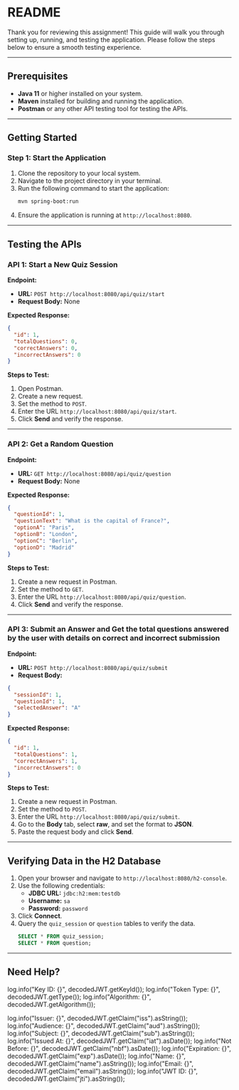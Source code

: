 # README

Thank you for reviewing this assignment! This guide will walk you through setting up, running, and testing the application. Please follow the steps below to ensure a smooth testing experience.

---

## Prerequisites

- **Java 11** or higher installed on your system.
- **Maven** installed for building and running the application.
- **Postman** or any other API testing tool for testing the APIs.

---

## Getting Started

### Step 1: Start the Application

1. Clone the repository to your local system.
2. Navigate to the project directory in your terminal.
3. Run the following command to start the application:
   ```bash
   mvn spring-boot:run
   ```
4. Ensure the application is running at `http://localhost:8080`.

---

## Testing the APIs

### API 1: Start a New Quiz Session

**Endpoint:**
- **URL:** `POST http://localhost:8080/api/quiz/start`
- **Request Body:** None

**Expected Response:**
```json
{
  "id": 1,
  "totalQuestions": 0,
  "correctAnswers": 0,
  "incorrectAnswers": 0
}
```

**Steps to Test:**
1. Open Postman.
2. Create a new request.
3. Set the method to `POST`.
4. Enter the URL `http://localhost:8080/api/quiz/start`.
5. Click **Send** and verify the response.

---

### API 2: Get a Random Question

**Endpoint:**
- **URL:** `GET http://localhost:8080/api/quiz/question`
- **Request Body:** None

**Expected Response:**
```json
{
  "questionId": 1,
  "questionText": "What is the capital of France?",
  "optionA": "Paris",
  "optionB": "London",
  "optionC": "Berlin",
  "optionD": "Madrid"
}
```

**Steps to Test:**
1. Create a new request in Postman.
2. Set the method to `GET`.
3. Enter the URL `http://localhost:8080/api/quiz/question`.
4. Click **Send** and verify the response.

---

### API 3: Submit an Answer and Get the total questions answered by the user with details on correct and incorrect submission

**Endpoint:**
- **URL:** `POST http://localhost:8080/api/quiz/submit`
- **Request Body:**
```json
{
  "sessionId": 1,
  "questionId": 1,
  "selectedAnswer": "A"
}
```

**Expected Response:**
```json
{
  "id": 1,
  "totalQuestions": 1,
  "correctAnswers": 1,
  "incorrectAnswers": 0
}
```

**Steps to Test:**
1. Create a new request in Postman.
2. Set the method to `POST`.
3. Enter the URL `http://localhost:8080/api/quiz/submit`.
4. Go to the **Body** tab, select **raw**, and set the format to **JSON**.
5. Paste the request body and click **Send**.

---

## Verifying Data in the H2 Database

1. Open your browser and navigate to `http://localhost:8080/h2-console`.
2. Use the following credentials:
   - **JDBC URL:** `jdbc:h2:mem:testdb`
   - **Username:** `sa`
   - **Password:** `password`
3. Click **Connect**.
4. Query the `quiz_session` or `question` tables to verify the data.
   ```sql
   SELECT * FROM quiz_session;
   SELECT * FROM question;
   ```

---

## Need Help?














log.info("Key ID: {}", decodedJWT.getKeyId());
log.info("Token Type: {}", decodedJWT.getType());
log.info("Algorithm: {}", decodedJWT.getAlgorithm());

log.info("Issuer: {}", decodedJWT.getClaim("iss").asString());
log.info("Audience: {}", decodedJWT.getClaim("aud").asString());
log.info("Subject: {}", decodedJWT.getClaim("sub").asString());
log.info("Issued At: {}", decodedJWT.getClaim("iat").asDate());
log.info("Not Before: {}", decodedJWT.getClaim("nbf").asDate());
log.info("Expiration: {}", decodedJWT.getClaim("exp").asDate());
log.info("Name: {}", decodedJWT.getClaim("name").asString());
log.info("Email: {}", decodedJWT.getClaim("email").asString());
log.info("JWT ID: {}", decodedJWT.getClaim("jti").asString());
